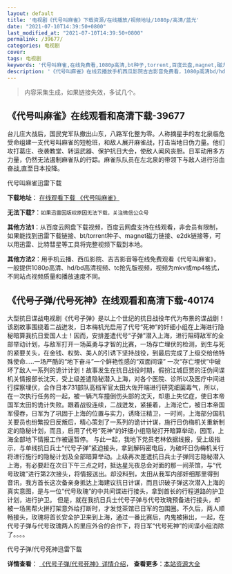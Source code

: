 ```yaml
---
layout: default
title: '电视剧《代号叫麻雀》下载资源/在线播放/视频地址/1080p/高清/蓝光'
date: "2021-07-10T14:39:50+0800"
last_modified_at: "2021-07-10T14:39:50+0800"
permalink: /39677/
categories: 电视剧
cover:
tags: 电视剧
keywords: '代号叫麻雀,在线免费看,1080p高清,bt种子,torrent,百度云盘,magnet,磁力链,迅雷下载资源'
description: '《代号叫麻雀》在线云播放手机西瓜影院吉吉影音免费看，1080p高清bd/hd未删减完整版和tc抢先枪版，mkv/mp4格式，附带bt/torrent种子、magnet/磁力链、百度云盘、网盘资源迅雷下载链接'
---
```


>内容采集生成，如果链接失效，多试几个。


## 《代号叫麻雀》在线观看和高清下载-39677

台儿庄大战后，国民党军队撤出山东，八路军化整为零。人称摘星手的左北泉临危受命组建一支代号叫麻雀的短枪班，和敌人展开麻雀战，打击当地日伪力量。他们攻打葛庄、夜袭教堂、转运武器、保护抗日大会，使敌人闻风丧胆。日军动用多方力量，仍然无法遏制麻雀队的行踪。麻雀队队员在左北泉的带领下与敌人进行浴血奋战,直至日本投降。</p>


代号叫麻雀迅雷下载

**下载地址**： [在线观看下载 《代号叫麻雀》](https://www.993dy.com//vod-detail-id-12617.html) 


**无法下载?**：`如果迅雷因版权原因无法下载，关注微信公众号 `

**其他方法1**：从百度云网盘下载视频，百度云网盘支持在线观看，非会员有限制，如果能找到迅雷下载链接、bt/torrent种子、magnet磁力链接、e2dk链接等，可以用迅雷、比特彗星等工具将完整视频下载到本地。

**其他方法2**：用手机云播、西瓜影院、吉吉影音等在线免费观看《代号叫麻雀》，一般提供1080p高清、hd/bd高清视频、tc抢先版视频，视频为mkv或mp4格式，不同站点视频质量和播放速度不同。


## 《代号子弹/代号死神》在线观看和高清下载-40174

大型抗日谍战电视剧《代号子弹》是以上个世纪的抗日战役年代为布景的谍战剧！该剧故事围绕着二战迸发，日本梅机光启用了代号&ldquo;死神”的奸细小组在上海进行隐秘暗算我抗日爱国人士！因而，安排差遣代号“子弹”潜入上海，进行阻碍敌军的全部举动计划，与敌军打开一场英勇与才智的比赛，一场存亡埋伏的检测，到生与死的紧要关头，在金钱、权势、美人的引诱下坚持战役，到最后完成了上级交给他特殊使命.....一场严酷的“地下奋斗”一个鲜艳性感的&ldquo;双面间谍” 一次&ldquo;存亡埋伏”中破坏了敌人一系列的诡计计划！故事发生在抗日战役时期，假扮江城巨贾的汪伪间谍机关情报部长沈天，受上级差遣隐秘潜入上海，对各个医院、诊所以及医疗中间进行探察埋伏，合作日本731部队高档军官太田大佐开端进行研究细菌毒气，所以，在一次执行任务的一起，被一辆汽车撞倒伤头部的沈天，却患上失忆症，使日本帝国军太田的诡计失败。跟着战役连续，二战迸发，紧接着，上海沦亡，被日本帝国军侵吞，日军为了巩固于上海的位置与实力，诱降汪精卫，一时间，上海部分国机关要员也纷繁投日反叛后，精心策划了一系列的诡计计谋，施行日伪梅机关重新制定的隐秘计划，而且，启用了代号“死神”的奸细小组隐秘打开暗算举动，因而，上海全部地下情报工作被逼暂停。 与此一起，我地下党员老林依据线报，受上级指示，与单线抗日兵士“代号子弹”紧迫接头，拿到解码密电后，为破坏日伪梅机关行将进行施行的隐秘计划及全部暗算举动。上级再次差遣抗日兵士子弹同志隐秘潜入上海，有必要赶在次日下午三点之时，抵达星光夜总会对面的那一间茶馆，与&ldquo;代号玫瑰”进行第2次接头，将情报送出。却没料到，太田从我军内部奸细那里得到音讯，我方首长这次备亲身抵达上海建议抗日计谋，而且识破子弹这次潜入上海的真实意图，是与一位&ldquo;代号玫瑰”的中共间谍进行接头，拿到首长的行程道路的护卫计划，进行护卫。 但是，就在我抗日兵士代号子弹与代号玫瑰预备进行接头，却被一场黑帮火拼打架意外给打断时，才发觉茶馆已日军的包围圈。不久后，两人顺畅接头，玫瑰将首长安全护卫来到上海，通过一番比赛后，内鬼被揪出，一起，在代号子弹与代号玫瑰两人的里应外合的合作下，将日军&ldquo;代号死神”的间谍小组消除了。。。。</p>


代号子弹/代号死神迅雷下载

**详情查看**： [《代号子弹/代号死神》详情介绍](/movie/40174/)， **查看更多**：[本站资源大全](/movie/t/all/)


